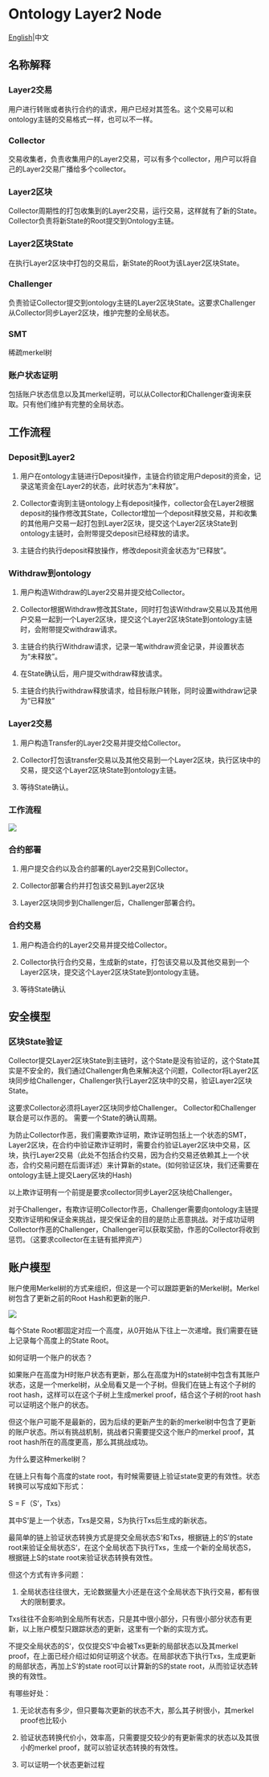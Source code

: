 # Ontology Layer2 Node

[English](design_CN.md)|中文

## 名称解释

### Layer2交易

用户进行转账或者执行合约的请求，用户已经对其签名。这个交易可以和ontology主链的交易格式一样，也可以不一样。

### Collector

交易收集者，负责收集用户的Layer2交易，可以有多个collector，用户可以将自己的Layer2交易广播给多个collector。

### Layer2区块

Collector周期性的打包收集到的Layer2交易，运行交易，这样就有了新的State。Collector负责将新State的Root提交到Ontology主链。

### Layer2区块State

在执行Layer2区块中打包的交易后，新State的Root为该Layer2区块State。

### Challenger

负责验证Collector提交到ontology主链的Layer2区块State。这要求Challenger从Collector同步Layer2区块，维护完整的全局状态。

### SMT

稀疏merkel树

### 账户状态证明

包括账户状态信息以及其merkel证明，可以从Collector和Challenger查询来获取。只有他们维护有完整的全局状态。

## 工作流程

###	Deposit到Layer2

1.	用户在ontology主链进行Deposit操作，主链合约锁定用户deposit的资金，记录这笔资金在Layer2的状态，此时状态为“未释放”。

2.	Collector查询到主链ontology上有deposit操作，collector会在Layer2根据deposit的操作修改其State，Collector增加一个deposit释放交易，并和收集的其他用户交易一起打包到Layer2区块，提交这个Layer2区块State到ontology主链时，会附带提交deposit已经释放的请求。

3.	主链合约执行deposit释放操作，修改deposit资金状态为“已释放”。

### Withdraw到ontology

1.	用户构造Withdraw的Layer2交易并提交给Collector。

2.	Collector根据Withdraw修改其State，同时打包该Withdraw交易以及其他用户交易一起到一个Layer2区块，提交这个Layer2区块State到ontology主链时，会附带提交withdraw请求。

3.	主链合约执行Withdraw请求，记录一笔withdraw资金记录，并设置状态为“未释放”。

4.	在State确认后，用户提交withdraw释放请求。

5.	主链合约执行withdraw释放请求，给目标账户转账，同时设置withdraw记录为“已释放“

###	Layer2交易

1.	用户构造Transfer的Layer2交易并提交给Collector。

2.	Collector打包该transfer交易以及其他交易到一个Layer2区块，执行区块中的交易，提交这个Layer2区块State到ontology主链。

3.	等待State确认。

### 工作流程

![](pic/system.png)

###	合约部署

1.	用户提交合约以及合约部署的Layer2交易到Collector。

2.	Collector部署合约并打包该交易到Layer2区块

3.	Layer2区块同步到Challenger后，Challenger部署合约。

###	合约交易

1.	用户构造合约的Layer2交易并提交给Collector。

2.	Collector执行合约交易，生成新的state，打包该交易以及其他交易到一个Layer2区块，提交这个Layer2区块State到ontology主链。

3.	等待State确认

## 安全模型

### 区块State验证

Collector提交Layer2区块State到主链时，这个State是没有验证的，这个State其实是不安全的，我们通过Challenger角色来解决这个问题，Collector将Layer2区块同步给Challenger，Challenger执行Layer2区块中的交易，验证Layer2区块State。

这要求Collector必须将Layer2区块同步给Challenger。
Collector和Challenger联合是可以作恶的。
需要一个State的确认周期。

为防止Collector作恶，我们需要欺诈证明，欺诈证明包括上一个状态的SMT，Layer2区块，在合约中验证欺诈证明时，需要合约验证Layer2区块中交易，区块，执行Layer2交易（此处不包括合约交易，因为合约交易还依赖其上一个状态，合约交易问题在后面详述）来计算新的state。(如何验证区块，我们还需要在ontology主链上提交Laery区块的Hash)

以上欺诈证明有一个前提是要求collector同步Layer2区块给Challenger。

对于Challenger，有欺诈证明Collector作恶，Challenger需要向ontology主链提交欺诈证明和保证金来挑战，提交保证金的目的是防止恶意挑战。对于成功证明Collector作恶的Challenger，Challenger可以获取奖励，作恶的Collector将收到惩罚。（这要求collector在主链有抵押资产）


## 账户模型

账户使用Merkel树的方式来组织，但这是一个可以跟踪更新的Merkel树。Merkel树包含了更新之前的Root Hash和更新的账户.

![](pic/account.png)

每个State Root都固定对应一个高度，从0开始从下往上一次递增。我们需要在链上记录每个高度上的State Root。

如何证明一个账户的状态？

如果账户在高度为H时账户状态有更新，那么在高度为H的state树中包含有其账户状态，这是一个merkel树，从全局看又是一个子树。但我们在链上有这个子树的root hash，这样可以在这个子树上生成merkel proof，结合这个子树的root hash可以证明这个账户的状态。

但这个账户可能不是最新的，因为后续的更新产生的新的merkel树中包含了更新的账户状态。所以有挑战机制，挑战者只需要提交这个账户的merkel proof，其root hash所在的高度更高，那么其挑战成功。

为什么要这种merkel树？

在链上只有每个高度的state root，有时候需要链上验证state变更的有效性。状态转换可以写成如下形式：

S = F（S‘，Txs）

其中S‘是上一个状态，Txs是交易，S为执行Txs后生成的新状态。

最简单的链上验证状态转换方式是提交全局状态S‘和Txs，根据链上的S’的state root来验证全局状态S‘，在这个全局状态下执行Txs，生成一个新的全局状态S，根据链上S的state root来验证状态转换有效性。

但这个方式有许多问题：

1.	全局状态往往很大，无论数据量大小还是在这个全局状态下执行交易，都有很大的限制要求。

Txs往往不会影响到全局所有状态，只是其中很小部分，只有很小部分状态有更新，以上账户模型只跟踪状态的更新，这里有一个新的实现方式。

不提交全局状态的S‘，仅仅提交S’中会被Txs更新的局部状态以及其merkel proof，在上面已经介绍过如何证明这个状态。在局部状态下执行Txs，生成更新的局部状态，再加上S‘的state root可以计算新的S的state root，从而验证状态转换的有效性。

有哪些好处：
1.	无论状态有多少，但只要每次更新的状态不大，那么其子树很小，其merkel proof也比较小

2.	验证状态转换代价小，效率高，只需要提交较少的有更新需求的状态以及其很小的merkel proof，就可以验证状态转换的有效性。

3.	可以证明一个状态更新过程

